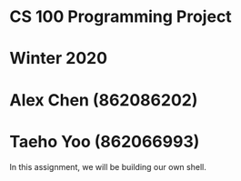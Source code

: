 # CS 100 Programming Project
# Winter 2020
# Alex Chen (862086202)
# Taeho Yoo (862066993)

In this assignment, we will be building our own shell.
